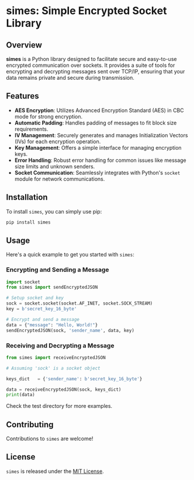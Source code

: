 # simes: Simple Encrypted Socket Library

## Overview
**simes** is a Python library designed to facilitate secure and easy-to-use encrypted communication over sockets. It provides a suite of tools for encrypting and decrypting messages sent over TCP/IP, ensuring that your data remains private and secure during transmission.

## Features
- **AES Encryption**: Utilizes Advanced Encryption Standard (AES) in CBC mode for strong encryption.
- **Automatic Padding**: Handles padding of messages to fit block size requirements.
- **IV Management**: Securely generates and manages Initialization Vectors (IVs) for each encryption operation.
- **Key Management**: Offers a simple interface for managing encryption keys.
- **Error Handling**: Robust error handling for common issues like message size limits and unknown senders.
- **Socket Communication**: Seamlessly integrates with Python's `socket` module for network communications.

## Installation
To install `simes`, you can simply use pip:
```bash
pip install simes
```

## Usage
Here's a quick example to get you started with `simes`:

### Encrypting and Sending a Message
```python
import socket
from simes import sendEncryptedJSON

# Setup socket and key
sock = socket.socket(socket.AF_INET, socket.SOCK_STREAM)
key = b'secret_key_16_byte'

# Encrypt and send a message
data = {"message": "Hello, World!"}
sendEncryptedJSON(sock, 'sender_name', data, key)
```

### Receiving and Decrypting a Message
```python
from simes import receiveEncryptedJSON

# Assuming 'sock' is a socket object

keys_dict	= {'sender_name': b'secret_key_16_byte'}

data = receiveEncryptedJSON(sock, keys_dict)
print(data)
```

Check the test directory for more examples.

## Contributing
Contributions to `simes` are welcome!

## License
`simes` is released under the [MIT License](LICENSE).

